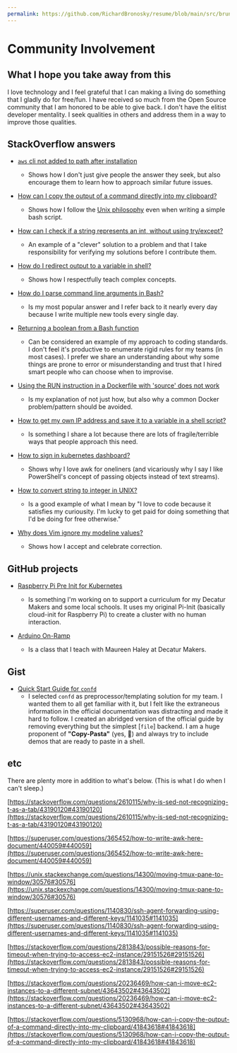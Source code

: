 ```yaml
---
permalink: https://github.com/RichardBronosky/resume/blob/main/src/bruno.bronosky.community.md
---
```

# Community Involvement

## What I hope you take away from this

I love technology and I feel grateful that I can making a living do something that I gladly do for free/fun. I have received so much from the Open Source community that I am honored to be able to give back. I don't have the elitist developer mentality. I seek qualities in others and address them in a way to improve those qualities.

## StackOverflow answers

- [`aws` cli not added to path after installation](https://stackoverflow.com/questions/23332147/awscli-not-added-to-path-after-installation/42984351#42984351)
  - Shows how I don't just give people the answer they seek, but also encourage them to learn how to approach similar future issues.

- [How can I copy the output of a command directly into my clipboard?](https://gist.github.com/RichardBronosky/56d8f614fab2bacdd8b048fb58d0c0c7)
  - Shows how I follow the [Unix philosophy](https://en.wikipedia.org/wiki/Unix_philosophy#Origin) even when writing a simple bash script.

- [How can I check if a string represents an int, without using try/except?](https://stackoverflow.com/questions/1265665/how-can-i-check-if-a-string-represents-an-int-without-using-try-except/4894182#4894182)
  - An example of a "clever" solution to a problem and that I take responsibility for verifying my solutions before I contribute them.

- [How do I redirect output to a variable in shell?](https://stackoverflow.com/questions/2559076/how-do-i-redirect-output-to-a-variable-in-shell/15170225#15170225)
  - Shows how I respectfully teach complex concepts.

- [How do I parse command line arguments in Bash?](https://stackoverflow.com/questions/192249/how-do-i-parse-command-line-arguments-in-bash/14203146#14203146)
  - Is my most popular answer and I refer back to it nearly every day because I write multiple new tools every single day.

- [Returning a boolean from a Bash function](https://stackoverflow.com/questions/5431909/returning-a-boolean-from-a-bash-function/43840545#43840545)
  - Can be considered an example of my approach to coding standards. I don't feel it's productive to enumerate rigid rules for my teams (in most cases). I prefer we share an understanding about why some things are prone to error or misunderstanding and trust that I hired smart people who can choose when to improvise.

- [Using the RUN instruction in a Dockerfile with 'source' does not work](https://stackoverflow.com/questions/20635472/using-the-run-instruction-in-a-dockerfile-with-source-does-not-work/45087082#45087082)
  - Is my explanation of not just how, but also why a common Docker problem/pattern should be avoided.

- [How to get my own IP address and save it to a variable in a shell script?](https://unix.stackexchange.com/questions/8518/how-to-get-my-own-ip-address-and-save-it-to-a-variable-in-a-shell-script/402160#402160)
  - Is something I share a lot because there are lots of fragile/terrible ways that people approach this need.

- [How to sign in kubernetes dashboard?](https://stackoverflow.com/questions/46664104/how-to-sign-in-kubernetes-dashboard/47761914#47761914)
  - Shows why I love awk for oneliners (and vicariously why I say I like PowerShell's concept of passing objects instead of text streams).

- [How to convert string to integer in UNIX?](https://stackoverflow.com/questions/11268437/how-to-convert-string-to-integer-in-unix/59781257#59781257)
  - Is a good example of what I mean by "I love to code because it satisfies my curiousity. I'm lucky to get paid for doing something that I'd be doing for free otherwise."

- [Why does Vim ignore my modeline values?](https://stackoverflow.com/questions/4590191/why-does-vim-ignore-my-modeline-values/41994024#comment93649087_41994024)
  - Shows how I accept and celebrate correction.

## GitHub projects

- [Raspberry Pi Pre Init for Kubernetes](https://github.com/RichardBronosky/pi-init2/tree/kubernetes)
  - Is something I'm working on to support a curriculum for my Decatur Makers and some local schools. It uses my original Pi-Init (basically cloud-init for Raspberry Pi) to create a cluster with no human interaction.

- [Arduino On-Ramp](https://github.com/RichardBronosky/Arduino-On-Ramp-Class)
  - Is a class that I teach with Maureen Haley at Decatur Makers.

## Gist

- [Quick Start Guide for `confd`](https://gist.github.com/RichardBronosky/82dcea3f069667870b936d0391d12260#demo-script)
  - I selected `confd` as preprocessor/templating solution for my team. I wanted them to all get familiar with it, but I felt like the extraneous information in the official documentation was distracting and made it hard to follow. I created an abridged version of the official guide by removing everything but the simplest [`file`] backend. I am a huge proponent of **"Copy-Pasta"** (yes, 🍝) and always try to include demos that are ready to paste in a shell.

## etc

There are plenty more in addition to what's below. (This is what I do when I can't sleep.)

[https://stackoverflow.com/questions/2610115/why-is-sed-not-recognizing-t-as-a-tab/43190120#43190120](https://stackoverflow.com/questions/2610115/why-is-sed-not-recognizing-t-as-a-tab/43190120#43190120)

[https://superuser.com/questions/365452/how-to-write-awk-here-document/440059#440059](https://superuser.com/questions/365452/how-to-write-awk-here-document/440059#440059)

[https://unix.stackexchange.com/questions/14300/moving-tmux-pane-to-window/30576#30576](https://unix.stackexchange.com/questions/14300/moving-tmux-pane-to-window/30576#30576)

[https://superuser.com/questions/1140830/ssh-agent-forwarding-using-different-usernames-and-different-keys/1141035#1141035](https://superuser.com/questions/1140830/ssh-agent-forwarding-using-different-usernames-and-different-keys/1141035#1141035)

[https://stackoverflow.com/questions/2813843/possible-reasons-for-timeout-when-trying-to-access-ec2-instance/29151526#29151526](https://stackoverflow.com/questions/2813843/possible-reasons-for-timeout-when-trying-to-access-ec2-instance/29151526#29151526)

[https://stackoverflow.com/questions/20236469/how-can-i-move-ec2-instances-to-a-different-subnet/43643502#43643502](https://stackoverflow.com/questions/20236469/how-can-i-move-ec2-instances-to-a-different-subnet/43643502#43643502)

[https://stackoverflow.com/questions/5130968/how-can-i-copy-the-output-of-a-command-directly-into-my-clipboard/41843618#41843618](https://stackoverflow.com/questions/5130968/how-can-i-copy-the-output-of-a-command-directly-into-my-clipboard/41843618#41843618)
